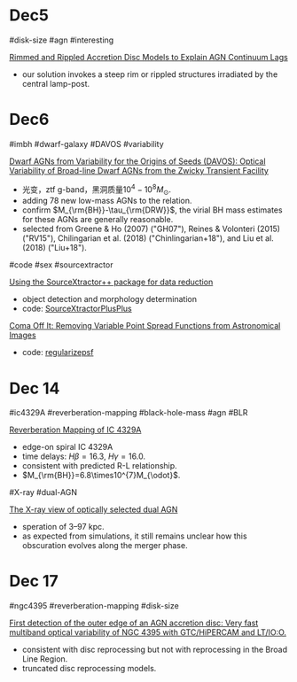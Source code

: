 # Dec5

#disk-size #agn #interesting 

[Rimmed and Rippled Accretion Disc Models to Explain AGN Continuum Lags](https://arxiv.org/pdf/2212.01379.pdf)
- our solution invokes a steep rim or rippled structures irradiated by the central lamp-post.


# Dec6

#imbh #dwarf-galaxy #DAVOS #variability 

[Dwarf AGNs from Variability for the Origins of Seeds (DAVOS): Optical Variability of Broad-line Dwarf AGNs from the Zwicky Transient Facility](https://arxiv.org/pdf/2212.02321.pdf)
- 光变，ztf g-band，黑洞质量$10^4-10^8M_\odot$.
- adding 78 new low-mass AGNs to the relation. 
- confirm $M_{\rm{BH}}-\tau_{\rm{DRW}}$, the virial BH mass estimates for these AGNs are generally reasonable.
- selected from Greene & Ho (2007) ("GH07"), Reines & Volonteri (2015) ("RV15"), Chilingarian et al. (2018) ("Chinlingarian+18"), and Liu et al. (2018) ("Liu+18").


#code #sex #sourcextractor

[Using the SourceXtractor++ package for data reduction](https://arxiv.org/pdf/2212.02428.pdf)
- object detection and morphology determination
- code: [SourceXtractorPlusPlus](https://github.com/astrorama/SourceXtractorPlusPlus)

[Coma Off It: Removing Variable Point Spread Functions from Astronomical Images](https://arxiv.org/pdf/2212.02594.pdf)
- code: [regularizepsf](https://punch-mission.github.io/regularizepsf/quickstart.html)

# Dec 14

#ic4329A #reverberation-mapping #black-hole-mass #agn #BLR 

[Reverberation Mapping of IC 4329A](https://arxiv.org/pdf/2212.05954.pdf)
- edge-on spiral IC 4329A
- time delays: $H\beta=16.3$, $H\gamma=16.0$.
- consistent with predicted R-L relationship.
- $M_{\rm{BH}}=6.8\times10^{7}M_{\odot}$.

#X-ray #dual-AGN

[The X-ray view of optically selected dual AGN](https://arxiv.org/pdf/2212.05837.pdf)
- speration of 3–97 kpc.
- as expected from simulations, it still remains unclear how this obscuration evolves along the merger phase.


# Dec 17

#ngc4395 #reverberation-mapping #disk-size 

[First detection of the outer edge of an AGN accretion disc: Very fast multiband optical variability of NGC 4395 with GTC/HiPERCAM and LT/IO:O.](https://arxiv.org/pdf/2212.08015.pdf)
- consistent with disc reprocessing but not with reprocessing in the Broad Line Region.
- truncated disc reprocessing models.